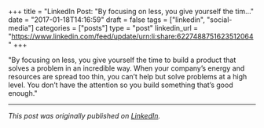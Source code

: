 +++
title = "LinkedIn Post: "By focusing on less, you give yourself the tim..."
date = "2017-01-18T14:16:59"
draft = false
tags = ["linkedin", "social-media"]
categories = ["posts"]
type = "post"
linkedin_url = "https://www.linkedin.com/feed/update/urn:li:share:6227488751623512064"
+++

"By focusing on less, you give yourself the time to build a product that solves a problem in an incredible way. When your company’s energy and resources are spread too thin, you can’t help but solve problems at a high level. You don’t have the attention so you build something that’s good enough."

---

*This post was originally published on [LinkedIn](https://www.linkedin.com/in/adrianmoreno/recent-activity/all/).*